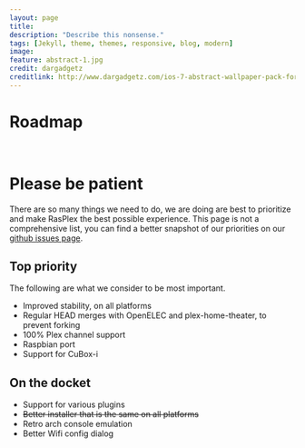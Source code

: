 ```yaml
---
layout: page 
title: 
description: "Describe this nonsense."
tags: [Jekyll, theme, themes, responsive, blog, modern]
image:
feature: abstract-1.jpg
credit: dargadgetz
creditlink: http://www.dargadgetz.com/ios-7-abstract-wallpaper-pack-for-iphone-5-and-ipod-touch-retina/
---
```





<div class="container">
  

  <div id="content" class="main">
    <h1>Roadmap</h1>
    <div class="container-fluid">
      <div class="row-fluid">
        <div class="span2"> </div>
        <div class="span10">
          <h1>Please be patient</h1>
          There are so many things we need to do, we are doing are best to prioritize and make RasPlex the best possible experience. This page is not a comprehensive list, you can find a better snapshot of our priorities on our <a href="https://github.com/RasPlex/RasPlex/issues?direction=desc&amp;sort=updated&amp;state=closed" target="_blank">github issues page</a>.
          <h2>Top priority</h2>
          The following are what we consider to be most important.
          <ul>
            <li>Improved stability, on all platforms</li>
            <li>Regular HEAD merges with OpenELEC and plex-home-theater, to prevent forking</li>
            <li>100% Plex channel support</li>
            <li>Raspbian port</li>
            <li>Support for CuBox-i</li>
          </ul>
          <h2>On the docket</h2>
          <ul>
            <li>Support for various plugins</li>
            <li><span style="text-decoration: line-through;">Better installer that is the same on all platforms</span></li>
            <li>Retro arch console emulation</li>
            <li>Better Wifi config dialog</li>
          </ul>
        </div>
      </div>
    </div>
  </div>
</div>

